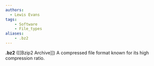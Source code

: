 ```yaml
---
authors:
  - Lewis Evans
tags:
    - Software
    - File_types
aliases:
    - .bz2
---
```

**.bz2** ([[Bzip2 Archive]]) A compressed file format known for its high compression ratio.
